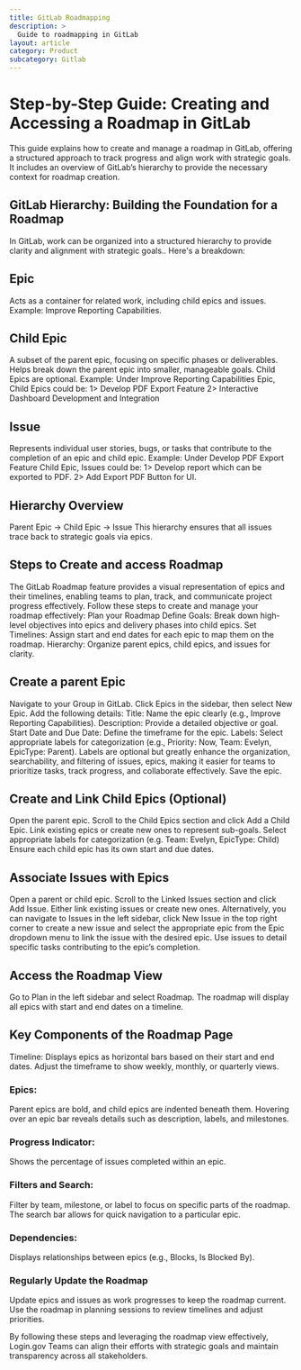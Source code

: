 ```yaml
---
title: GitLab Roadmapping
description: >
  Guide to roadmapping in GitLab
layout: article
category: Product
subcategory: Gitlab
---
```


# Step-by-Step Guide: Creating and Accessing a Roadmap in GitLab
This guide explains how to create and manage a roadmap in GitLab, offering a structured approach to track progress and align work with strategic goals. It includes an overview of GitLab’s hierarchy to provide the necessary context for roadmap creation.
## GitLab Hierarchy: Building the Foundation for a Roadmap
In GitLab, work can be organized into a structured hierarchy to provide clarity and alignment with strategic goals.. Here's a breakdown:
## Epic
Acts as a container for related work, including child epics and issues.
Example: Improve Reporting Capabilities.

## Child Epic
A subset of the parent epic, focusing on specific phases or deliverables.
Helps break down the parent epic into smaller, manageable goals. Child Epics are optional.
Example: Under Improve Reporting Capabilities Epic, Child Epics could be: 1> Develop PDF Export Feature 2> Interactive Dashboard Development and Integration

## Issue
Represents individual user stories, bugs, or  tasks that contribute to the completion of an epic and child epic.
Example: Under Develop PDF Export Feature Child Epic, Issues could be: 1> Develop report which can be exported to PDF. 2>  Add Export PDF Button for UI.

## Hierarchy Overview
Parent Epic → Child Epic → Issue
This hierarchy ensures that all issues trace back to strategic goals via epics.

## Steps to Create and access Roadmap
The GitLab Roadmap feature provides a visual representation of epics and their timelines, enabling teams to plan, track, and communicate project progress effectively. Follow these steps to create and manage your roadmap effectively:
Plan your Roadmap
Define Goals: Break down high-level objectives into epics and delivery phases into child epics.
Set Timelines: Assign start and end dates for each epic to map them on the roadmap.
Hierarchy: Organize parent epics, child epics, and issues for clarity.


## Create a parent Epic
Navigate to your Group in GitLab.
Click Epics in the sidebar, then select New Epic.
Add the following details:
Title: Name the epic clearly (e.g., Improve Reporting Capabilities).
Description: Provide a detailed objective or goal.
Start Date and Due Date: Define the timeframe for the epic.
Labels: Select appropriate labels for categorization (e.g., Priority: Now, Team: Evelyn, EpicType: Parent). Labels are optional but greatly enhance the organization, searchability, and filtering of issues, epics, making it easier for teams to prioritize tasks, track progress, and collaborate effectively.
Save the epic.

## Create and Link Child Epics (Optional)
Open the parent epic.
Scroll to the Child Epics section and click Add a Child Epic.
Link existing epics or create new ones to represent sub-goals.
Select appropriate labels for categorization (e.g. Team: Evelyn, EpicType: Child)
Ensure each child epic has its own start and due dates.

## Associate Issues with Epics
Open a parent or child epic.
Scroll to the Linked Issues section and click Add Issue. Either link existing issues or create new ones.
Alternatively, you can navigate to Issues in the left sidebar, click New Issue in the top right corner to create a new issue and select the appropriate epic from the Epic dropdown menu to link the issue with the desired epic.
Use issues to detail specific tasks contributing to the epic’s completion.

## Access the Roadmap View
Go to Plan in the left sidebar and select Roadmap.
The roadmap will display all epics with start and end dates on a timeline.

## Key Components of the Roadmap Page
Timeline: 
Displays epics as horizontal bars based on their start and end dates.
Adjust the timeframe to show weekly, monthly, or quarterly views.

### Epics:
Parent epics are bold, and child epics are indented beneath them.
Hovering over an epic bar reveals details such as description, labels, and milestones.

### Progress Indicator:
Shows the percentage of issues completed within an epic.

### Filters and Search:
Filter by team, milestone, or label to focus on specific parts of the roadmap.
The search bar allows for quick navigation to a particular epic.

### Dependencies:
Displays relationships between epics (e.g., Blocks, Is Blocked By).

### Regularly Update the Roadmap
Update epics and issues as work progresses to keep the roadmap current.
Use the roadmap in planning sessions to review timelines and adjust priorities.

By following these steps and leveraging the roadmap view effectively, Login.gov Teams can align their efforts with strategic goals and maintain transparency across all stakeholders.
